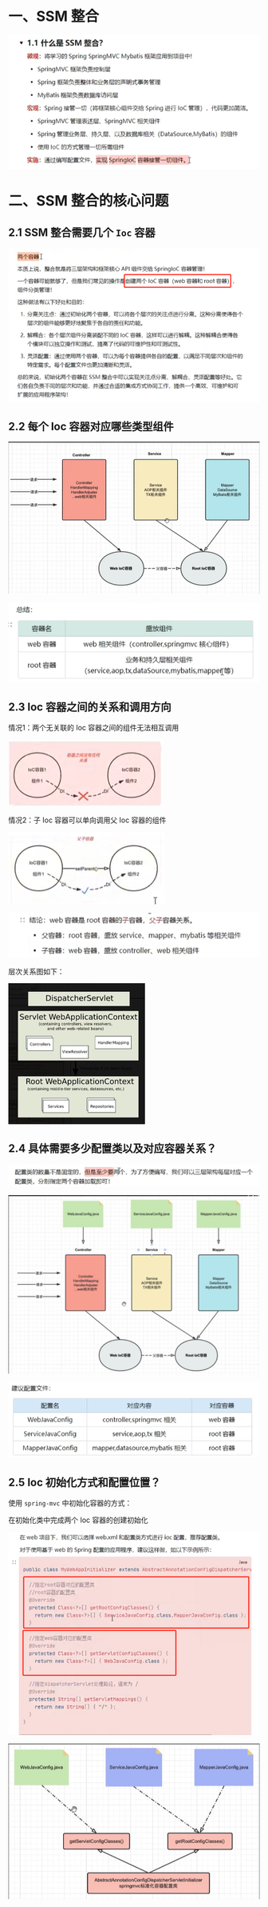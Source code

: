 # 一、SSM 整合

![image-20240624094446609](01.ssm整合介绍.assets/image-20240624094446609.png)

# 二、SSM 整合的核心问题

## 2.1 SSM 整合需要几个 `Ioc` 容器

![image-20240624095515863](01.ssm整合介绍.assets/image-20240624095515863.png)

## 2.2 每个 Ioc 容器对应哪些类型组件

![image-20240624095533625](01.ssm整合介绍.assets/image-20240624095533625.png)

![image-20240624095550228](01.ssm整合介绍.assets/image-20240624095550228.png)

## 2.3 Ioc 容器之间的关系和调用方向

情况1：两个无关联的 Ioc 容器之间的组件无法相互调用

![image-20240624095712557](01.ssm整合介绍.assets/image-20240624095712557.png)

情况2：子 Ioc 容器可以单向调用父 Ioc 容器的组件

![image-20240624095720443](01.ssm整合介绍.assets/image-20240624095720443.png)

![image-20240624095727984](01.ssm整合介绍.assets/image-20240624095727984.png)

层次关系图如下：

<img src="01.ssm整合介绍.assets/image-20240624095758450.png" alt="image-20240624095758450" style="zoom:50%;" />

## 2.4 具体需要多少配置类以及对应容器关系？

![image-20240624095852462](01.ssm整合介绍.assets/image-20240624095852462.png)

![image-20240624095905377](01.ssm整合介绍.assets/image-20240624095905377.png)

![image-20240624095923564](01.ssm整合介绍.assets/image-20240624095923564.png)

## 2.5 Ioc 初始化方式和配置位置？

使用 `spring-mvc` 中初始化容器的方式：

在初始化类中完成两个 Ioc 容器的创建初始化

![image-20240624100109413](01.ssm整合介绍.assets/image-20240624100109413.png)

![image-20240624100213244](01.ssm整合介绍.assets/image-20240624100213244.png)